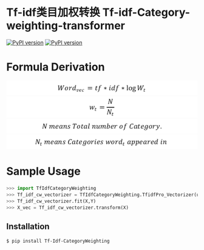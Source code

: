 # Tf-idf类目加权转换 Tf-idf-Category-weighting-transformer

[![PyPI version](https://img.shields.io/badge/python-2.7-blue.svg)](https://badge.fury.io/py/Tf-Idf-CategoryWeighting)
[![PyPI version](https://badge.fury.io/py/Tf-Idf-CategoryWeighting.svg)](https://badge.fury.io/py/Tf-Idf-CategoryWeighting)

Formula Derivation
=========================
![main-formula](https://github.com/ArnoldGaius/Tf-idf-Category-weighting-transformer/blob/master/formula/main-formula.png)
![wt](https://github.com/ArnoldGaius/Tf-idf-Category-weighting-transformer/blob/master/formula/wt-formula.png)
![N](https://github.com/ArnoldGaius/Tf-idf-Category-weighting-transformer/blob/master/formula/N.png)
![Nt](https://github.com/ArnoldGaius/Tf-idf-Category-weighting-transformer/blob/master/formula/Nt.png)

Sample Usage
===================
```python
>>> import TfIdfCategoryWeighting
>>> Tf_idf_cw_vectorizer = TfIdfCategoryWeighting.TfidfPro_Vectorizer(use_idf=True,use_Wt=True)
>>> Tf_idf_cw_vectorizer.fit(X,Y)
>>> X_vec = Tf_idf_cw_vectorizer.transform(X)
```

Installation
----------------------
    $ pip install Tf-Idf-CategoryWeighting
